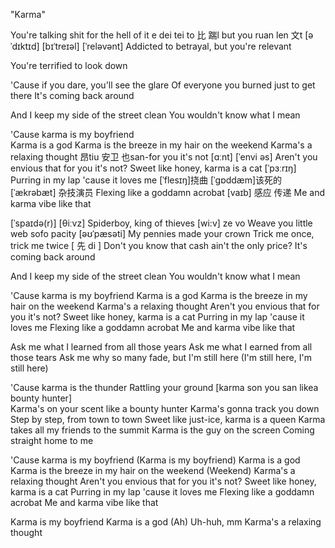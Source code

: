 "Karma"

You're talking shit   for the hell of it
e dei tei to 比 踹l   but you  ruan len 文t
[əˈdɪktɪd]  [bɪˈtreɪəl]          [ˈreləvənt]
Addicted to betrayal, but you're relevant

You're terrified to look down

'Cause if you dare, you'll see the glare
Of everyone you burned just to get there
It's coming back around

And I keep my side   of the street clean 
You wouldn't know    what I mean


'Cause karma is my boyfriend    
Karma is a god
Karma is the breeze in my hair on the weekend
Karma's a relaxing thought
昂tiu 安卫 也san-for  you it's not
[ɑːnt]       [ˈenvi əs]
Aren't you envious that for you it's not?
Sweet like honey, karma is a cat
[ˈpɜːrɪŋ]     
Purring in my lap 'cause it loves me
[ˈflesɪŋ]挠曲   [ˈɡɒddæm]该死的  [ˈækrəbæt] 杂技演员
Flexing like a goddamn acrobat
             [vaɪb] 感应 传递
Me and karma vibe like that



[ˈspaɪdə(r)]       [θiːvz]
Spiderboy, king of thieves
[wi:v]               ze vo
Weave you little web sofo pacity [əʊˈpæsəti]
My pennies made   your crown
Trick me once, trick me twice
                    [  先   di    ]
Don't you know that cash  ain't the only price?
It's coming back  around

And I keep my side     of the street clean
You wouldn't know      what I mean

'Cause karma is my boyfriend
Karma is a god
Karma is the breeze in my hair on the weekend
Karma's a relaxing thought
Aren't you envious that for you it's not?
Sweet like honey, karma is a cat
Purring in my lap 'cause it loves me
Flexing like a goddamn acrobat
Me and karma vibe like that


Ask me what I  learned from all those years
Ask me what I   earned from all those tears
Ask me why   so many fade, but I'm still here
(I'm still here, I'm still here)

'Cause karma is the thunder
Rattling your ground
[karma  son  you  san  likea bounty hunter]  
Karma's on your scent like a bounty hunter
Karma's gonna    track you down
Step by step, from town to town
Sweet like just-ice, karma is a queen
Karma takes   all my friends to the summit
Karma is the guy on the screen
Coming straight home to me

'Cause karma is my boyfriend (Karma is my boyfriend)
Karma is a god
Karma is the breeze in my hair on the weekend (Weekend)
Karma's a relaxing thought
Aren't you envious that for you it's not?
Sweet like honey, karma is a cat
Purring in my lap 'cause it loves me
Flexing like a goddamn acrobat
Me and karma vibe like that

Karma is my boyfriend
Karma is a god (Ah)
Uh-huh, mm
Karma's a relaxing thought